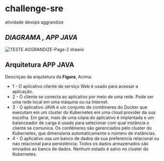 # challenge-sre
atividade devops aggrandize
## _DIAGRAMA , APP JAVA_

![TESTE AGGRANDIZE-Page-2 drawio](https://user-images.githubusercontent.com/86301028/178385715-171c38ff-866b-4be7-a545-0a1b8482ccc8.png)

## Arquitetura APP JAVA

Descriçao da arquitetura da  **Figura**, Acima:

- 1 - O aplicativo cliente de serviço Web é usado para acessar a aplicação.
- 2 - O cliente se conecta ao aplicativo por meio de uma rede. Pode ser uma rede local em uma máquina ou na Internet.
- 3 - O aplicativo JAVA é um conjunto de contêineres do Docker que executam em um cluster do Kubernetes em uma cloud provider da sua escolha. Em geral, mais de uma cópia do aplicativo é implantada e um balanceador de carga é usado para selecionar com qual instância o cliente se comunica. Os contêineres são gerenciados pelo cluster do Kubernetes, que dimensiona automaticamente o número de instâncias.
- 4 - O aplicativo usa um banco de dados da sua preferencia relacional ou nao relacional para persistência. Todos os dados armazenados são enviados ao banco de dados. Nenhum estado é salvo no cluster do Kubernetes.
